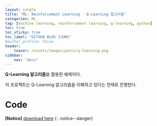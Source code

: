 ```yaml
---
layout: single
title: "ML: Reinforcement Learning - Q-Learning 알고리즘"
categories: ML
tag: [machine learning, reinforcement learning, q-learning, python]
toc: true
toc_sticky: true
toc_label: "GITHUB BLOG JJUNS"
#author_profile: false
header:
    teaser: /assets/images/posts/q-learning.png
sidebar:
    nav: "docs"
---
```


**Q-Learning 알고리즘**을 활용한 예제이다.

이 프로젝트는 Q-Learning 알고리즘을 이해하고 있다는 전제로 진행한다.

# Code
**[Notice]** [download here](https://github.com/hchoi256/cs540-AI/tree/main/reinforcement-learning-qlearning)
{: .notice--danger}


